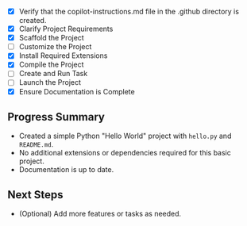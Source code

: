 - [x] Verify that the copilot-instructions.md file in the .github directory is created.
- [x] Clarify Project Requirements
- [x] Scaffold the Project
- [ ] Customize the Project
- [x] Install Required Extensions
- [x] Compile the Project
- [ ] Create and Run Task
- [ ] Launch the Project
- [x] Ensure Documentation is Complete

## Progress Summary
- Created a simple Python "Hello World" project with `hello.py` and `README.md`.
- No additional extensions or dependencies required for this basic project.
- Documentation is up to date.

## Next Steps
- (Optional) Add more features or tasks as needed.
